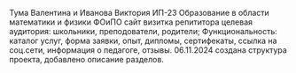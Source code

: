 Тума Валентина и Иванова Виктория
ИП-23
Образование в области математики и физики
ФОиПО
сайт визитка репититора
целевая аудитория: школьники, преподователи, родители; Функциональность: каталог услуг, форма заявки, опыт, дипломы, сертифекаты, ссылка на соц.сети, информация о педагоге, отзывы.
06.11.2024 создана структура проекта, добавлено описание разделов.